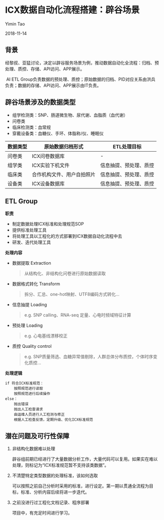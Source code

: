 # ICX数据自动化流程搭建：﻿辟谷场景

Yimin Tao

2018-11-14

## 背景

​	经黎叔、亚猛讨论，决定以辟谷服务场景为例，推动数据自动化全流程：归档、预处理、质控、存储、API访问、APP展示。

​	AI ETL Group负责数据的预处理、质控；原始数据的归档、PID对应关系由洪兵负责；数据的存储、API访问、APP展示由IT负责。

## 辟谷场景涉及的数据类型

- 组学检测类：SNP、肠道微生物、尿代谢、血脂质（血代谢）
- 问卷类
- 临床检测类：血常规
- 穿戴设备类：血糖仪、手环、体脂称/仪、睡眠仪

| 数据类型 | 原始数据归档形式      | ETL处理目标     |
| ---- | ------------- | ----------- |
| 问卷类  | ICX问卷数据库      | -           |
| 组学类  | ICX实验下机文件     | 信息抽提、预处理、质控 |
| 临床类  | 合作机构文件、用户自拍照片 | 信息抽提、预处理、质控 |
| 设备类  | ICX设备数据库      | 信息抽提、预处理、质控 |

## ETL Group

**职责**

- 制定数据处理ICX标准和处理规范SOP
- 提供标准处理工具
- 将处理工具以工程化的方式部署到ICX数据自动化流程中去
- 研发、迭代处理工具

**处理内容**

- 数据提取 Extraction

  > 从结构化、非结构化问卷进行原始数据读取

- 数据格式转化 Transform

  > 拆分、汇总、one-hot映射、UTF8编码方式转化...

- 信息抽提 Loading

  > e.g. SNP calling、RNA-seq 定量、心电时频域特征计算

- 预处理 Loading

  > e.g. 心电基线漂移校正

- 质控 Quality control

  > e.g. SNP质量筛选、血糖异常值剔除，人群总体分布质控，个体时序变化质控...

**处理逻辑**

```
if 符合ICX标准规范：
	按照规范进行读取
	按照规范进行后续操作
else：
	抛出错误
	抛出人工检查请求
	由运维人员进行人工检测与修正
	根据人工检查反馈，定期升级、优化ICX标准规范
```

## 潜在问题及可行性保障

1. 非结构化数据难以处理

   辟谷组前期已经进行了大量数据分析工作，大量代码可以复用。如果实在难以处理，则标记为“ICX标准规范暂不支持该类数据”。

2. 不清楚特定类型数据的处理标准，该如何选取

   可以按照之前自己分析时采用的标准，进行设定。第一期以贯通全流程为目标，标准、分析内容后续将进一步迭代。

3. 之前没进行过工程化文档记录、程序部署

   项目中，有充足时间进行学习。